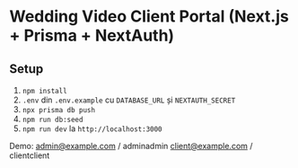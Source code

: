 # Wedding Video Client Portal (Next.js + Prisma + NextAuth)

## Setup
1. `npm install`
2. `.env` din `.env.example` cu `DATABASE_URL` și `NEXTAUTH_SECRET`
3. `npx prisma db push`
4. `npm run db:seed`
5. `npm run dev` la `http://localhost:3000`

Demo: admin@example.com / adminadmin
       client@example.com / clientclient
